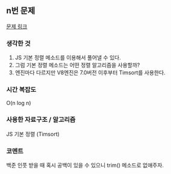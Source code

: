 ## n번 문제

[문제 링크](https://www.acmicpc.net/)

### 생각한 것

1. JS 기본 정렬 메소드를 이용해서 풀어낼 수 있다.
2. 그럼 기본 정렬 메소드는 어떤 정렬 알고리즘을 사용할까?
3. 엔진마다 다르지만 V8엔진은 7.0버전 이후부터 Timsort를 사용한다.

### 시간 복잡도

O(n log n)

### 사용한 자료구조 / 알고리즘

JS 기본 정렬 (Timsort)

### 코멘트

백준 인풋 받을 때 혹시 공백이 있을 수 있으니 trim() 메소드로 없애주자.
